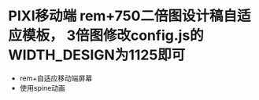 <!--
 * @Author: wangpan pan.wang@ushow.media
 * @Date: 2025-04-01 22:30:36
 * @LastEditors: wangpan pan.wang@ushow.media
 * @LastEditTime: 2025-04-07 23:15:06
 * @FilePath: /code-demo/Game/pixi-template/README.md
 * @Description: 这是默认设置,请设置`customMade`, 打开koroFileHeader查看配置 进行设置: https://github.com/OBKoro1/koro1FileHeader/wiki/%E9%85%8D%E7%BD%AE
-->
# PIXI移动端 rem+750二倍图设计稿自适应模板， 3倍图修改config.js的WIDTH_DESIGN为1125即可
- rem+自适应移动端屏幕
- 使用spine动画
